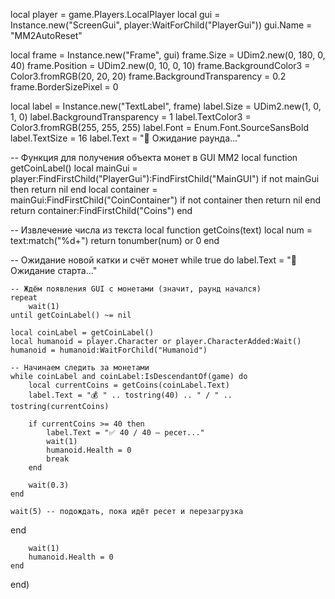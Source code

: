local player = game.Players.LocalPlayer
local gui = Instance.new("ScreenGui", player:WaitForChild("PlayerGui"))
gui.Name = "MM2AutoReset"

local frame = Instance.new("Frame", gui)
frame.Size = UDim2.new(0, 180, 0, 40)
frame.Position = UDim2.new(0, 10, 0, 10)
frame.BackgroundColor3 = Color3.fromRGB(20, 20, 20)
frame.BackgroundTransparency = 0.2
frame.BorderSizePixel = 0

local label = Instance.new("TextLabel", frame)
label.Size = UDim2.new(1, 0, 1, 0)
label.BackgroundTransparency = 1
label.TextColor3 = Color3.fromRGB(255, 255, 255)
label.Font = Enum.Font.SourceSansBold
label.TextSize = 16
label.Text = "🔁 Ожидание раунда..."

-- Функция для получения объекта монет в GUI MM2
local function getCoinLabel()
	local mainGui = player:FindFirstChild("PlayerGui"):FindFirstChild("MainGUI")
	if not mainGui then return nil end
	local container = mainGui:FindFirstChild("CoinContainer")
	if not container then return nil end
	return container:FindFirstChild("Coins")
end

-- Извлечение числа из текста
local function getCoins(text)
	local num = text:match("%d+")
	return tonumber(num) or 0
end

-- Ожидание новой катки и счёт монет
while true do
	label.Text = "🔄 Ожидание старта..."

	-- Ждём появления GUI с монетами (значит, раунд начался)
	repeat
		wait(1)
	until getCoinLabel() ~= nil

	local coinLabel = getCoinLabel()
	local humanoid = player.Character or player.CharacterAdded:Wait()
	humanoid = humanoid:WaitForChild("Humanoid")

	-- Начинаем следить за монетами
	while coinLabel and coinLabel:IsDescendantOf(game) do
		local currentCoins = getCoins(coinLabel.Text)
		label.Text = "💰 " .. tostring(40) .. " / " .. tostring(currentCoins)

		if currentCoins >= 40 then
			label.Text = "✅ 40 / 40 — ресет..."
			wait(1)
			humanoid.Health = 0
			break
		end

		wait(0.3)
	end

	wait(5) -- подождать, пока идёт ресет и перезагрузка
end

        wait(1)
        humanoid.Health = 0
    end
end) 

